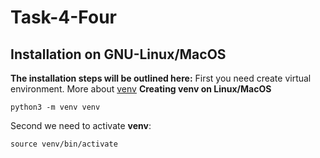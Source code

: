 # Task-4-Four
## Installation on GNU-Linux/MacOS
**The installation steps will be outlined here:**
First you need create virtual environment. More about [venv](https://docs.python.org/3/library/venv.html)
**Creating venv on Linux/MacOS**
```
python3 -m venv venv
```
Second we need to activate **venv**:
```
source venv/bin/activate
```
